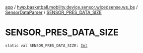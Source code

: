 [app](../../index.md) / [hwp.basketball.mobility.device.sensor.wicedsense.ws_bs](../index.md) / [SensorDataParser](index.md) / [SENSOR_PRES_DATA_SIZE](.)

# SENSOR_PRES_DATA_SIZE

`static val SENSOR_PRES_DATA_SIZE: `[`Int`](https://kotlinlang.org/api/latest/jvm/stdlib/kotlin/-int/index.html)